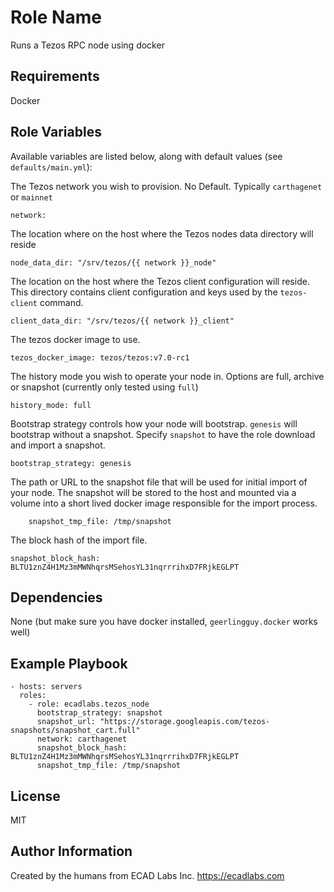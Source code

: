 Role Name
=========

Runs a Tezos RPC node using docker

Requirements
------------

Docker

Role Variables
--------------


Available variables are listed below, along with default values (see `defaults/main.yml`):

The Tezos network you wish to provision. No Default. Typically `carthagenet` or
`mainnet`

    network:

The location where on the host where the Tezos nodes data directory will
reside 

    node_data_dir: "/srv/tezos/{{ network }}_node"

The location on the host where the Tezos client configuration will reside. This
directory contains client configuration and keys used by the `tezos-client`
command.

    client_data_dir: "/srv/tezos/{{ network }}_client"

The tezos docker image to use.

    tezos_docker_image: tezos/tezos:v7.0-rc1

The history mode you wish to operate your node in. Options are full, archive or
snapshot (currently only tested using `full`)

    history_mode: full

Bootstrap strategy controls how your node will bootstrap. `genesis` will
bootstrap without a snapshot. Specify `snapshot` to have the role download and
import a snapshot.

    bootstrap_strategy: genesis

The path or URL to the snapshot file that will be used for initial import of
your node. The snapshot will be stored to the host and mounted via a volume
into a short lived docker image responsible for the import process.

        snapshot_tmp_file: /tmp/snapshot

The block hash of the import file. 

    snapshot_block_hash: BLTU1znZ4H1Mz3mMWNhqrsMSehosYL31nqrrrihxD7FRjkEGLPT


Dependencies
------------

None (but make sure you have docker installed, `geerlingguy.docker` works well)

Example Playbook
----------------

    - hosts: servers
      roles:
        - role: ecadlabs.tezos_node
          bootstrap_strategy: snapshot
          snapshot_url: "https://storage.googleapis.com/tezos-snapshots/snapshot_cart.full"
          network: carthagenet
          snapshot_block_hash: BLTU1znZ4H1Mz3mMWNhqrsMSehosYL31nqrrrihxD7FRjkEGLPT
          snapshot_tmp_file: /tmp/snapshot

License
-------

MIT

Author Information
------------------

Created by the humans from ECAD Labs Inc. https://ecadlabs.com
